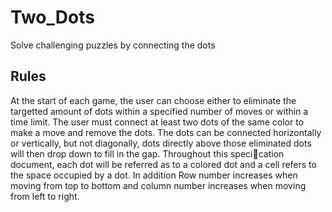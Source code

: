 # Two_Dots
Solve challenging puzzles by connecting the dots

## Rules
At the start of each game, the user can choose either to eliminate the targetted amount of dots within a 
specified number of moves or within a time limit. The user must connect at least two dots of the same color 
to make a move and remove the dots. The dots can be connected horizontally or vertically, but
not diagonally, dots directly above those eliminated dots will then drop down to fill in the
gap. Throughout this specication document, each dot will be referred as to a colored
dot and a cell refers to the space occupied by a dot. In addition Row number increases
when moving from top to bottom and column number increases when moving from left to right.
